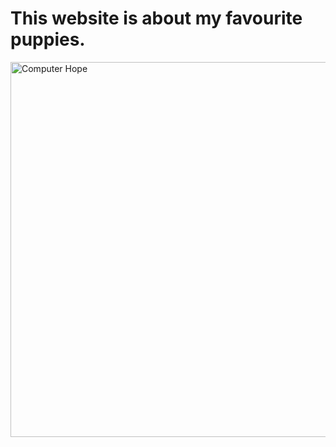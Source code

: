 <title>Leo | LeoWilson</title>
<meta name="generator" content="Jekyll v3.9.5">
<meta property="og:title" content="Leo">
<meta property="og:locale" content="en_US">
<link rel="canonical" href="https://ilikepuppies1.github.io/">
<meta property="og:url" content="https://ilikepuppies1.github.io/">
<meta property="og:site_name" content="Leo Wilson">
<meta property="og:type" content="website">
<meta name="twitter:card" content="summary">
<meta property="twitter:title" content="Leo">
<script type="application/ld+json">
{"@context":"https://schema.org","@type":"WebSite","headline":"Leo","name":"Leo Wilson","url":"https://ilikepuppys123.github.io/"}</script>
<!-- End Jekyll SEO tag -->
<body>
    <div class="container-lg px-3 my-5 markdown-body">
<h1 id="this-website-is-about-my-favourite-puppies">This website is about my favourite puppies.<a class="anchorjs-link " href="#this-website-is-about-my-favourite-puppies" aria-label="Anchor" data-anchorjs-icon="" style="font: 1em / 1 anchorjs-icons; padding-left: 0.375em;"></a></h1>
<p><img src="https://th.bing.com/th/id/R.29e86fe7b3d7acca2d7fe8c81a26e268?rik=qf1gn4jsTx5b%2fg&amp;riu=http%3a%2f%2f3.bp.blogspot.com%2f-GfiMn3VSfnc%2fVigKnxj9x5I%2fAAAAAAAA9zI%2fCXLjzRlI2yA%2fs1600%2fboo2.jpg&amp;ehk=DvzwfSl3dnzskksR98H%2bh8SmlCfEC3seZKZBwNde3i0%3d&amp;risl=&amp;pid=ImgRaw&amp" width="1000" height="600" alt="Computer Hope"></p>
